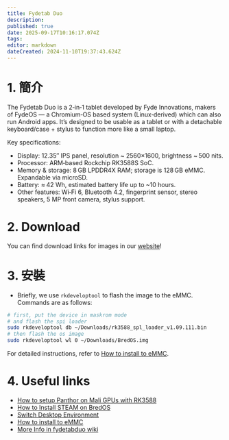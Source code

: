 ```yaml
---
title: Fydetab Duo
description:
published: true
date: 2025-09-17T10:16:17.074Z
tags:
editor: markdown
dateCreated: 2024-11-10T19:37:43.624Z
---
```


# 1. 簡介

The Fydetab Duo is a 2‑in‑1 tablet developed by Fyde Innovations, makers of FydeOS — a Chromium‑OS based system (Linux‑derived) which can also run Android apps. It’s designed to be usable as a tablet or with a detachable keyboard/case + stylus to function more like a small laptop.

Key specifications:

- Display: 12.35″ IPS panel, resolution ~ 2560×1600, brightness ~ 500 nits.
- Processor: ARM‑based Rockchip RK3588S SoC.
- Memory & storage: 8 GB LPDDR4X RAM; storage is 128 GB eMMC. Expandable via microSD.
- Battery: ≈ 42 Wh, estimated battery life up to ~10 hours.
- Other features: Wi‑Fi 6, Bluetooth 4.2, fingerprint sensor, stereo speakers, 5 MP front camera, stylus support.

# 2. Download

You can find download links for images in our [website](https://bredos.org/download.html)!

# 3. 安裝

- Briefly, we use `rkdeveloptool` to flash the image to the eMMC. Commands are as follows:

```bash
# first, put the device in maskrom mode
# and flash the spi loader
sudo rkdeveloptool db ~/Downloads/rk3588_spl_loader_v1.09.111.bin
# then flash the os image
sudo rkdeveloptool wl 0 ~/Downloads/BredOS.img
```

For detailed instructions, refer to [How to install to eMMC](https://wiki.fydetabduo.com/Available-OS/BredOS/BredOS-intro#-installation).

# 4. Useful links

- [How to setup Panthor on Mali GPUs with RK3588](/how-to/how-to-setup-panthor)
- [How to Install STEAM on BredOS](/how-to/how-to-install-steam)
- [Switch Desktop Environment](/en/how-to/switch-desktop-environments)
- [How to install to eMMC](https://wiki.fydetabduo.com/os-release-board/BredOS/BredOS-intro)
- [More Info in fydetabduo wiki](https://wiki.fydetabduo.com/category/-bredos)

